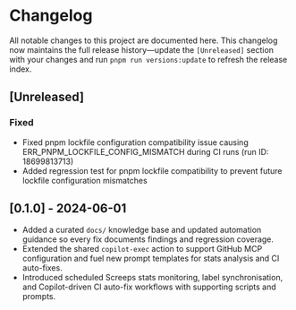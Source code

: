 # Changelog

All notable changes to this project are documented here. This changelog now maintains the full release history—update the
`[Unreleased]` section with your changes and run `pnpm run versions:update` to refresh the release index.

## [Unreleased]

### Fixed

- Fixed pnpm lockfile configuration compatibility issue causing ERR_PNPM_LOCKFILE_CONFIG_MISMATCH during CI runs (run ID: 18699813713)
- Added regression test for pnpm lockfile compatibility to prevent future lockfile configuration mismatches

## [0.1.0] - 2024-06-01

- Added a curated `docs/` knowledge base and updated automation guidance so every fix documents findings and regression coverage.
- Extended the shared `copilot-exec` action to support GitHub MCP configuration and fuel new prompt templates for stats analysis and CI auto-fixes.
- Introduced scheduled Screeps stats monitoring, label synchronisation, and Copilot-driven CI auto-fix workflows with supporting scripts and prompts.
